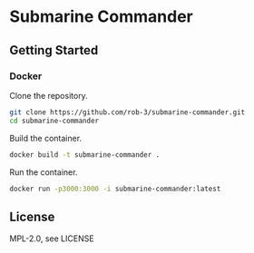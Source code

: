 # Submarine Commander

## Getting Started

### Docker

Clone the repository.

```bash
git clone https://github.com/rob-3/submarine-commander.git
cd submarine-commander
```
Build the container.

```bash
docker build -t submarine-commander .
```

Run the container.

```bash
docker run -p3000:3000 -i submarine-commander:latest
```

## License

MPL-2.0, see LICENSE
